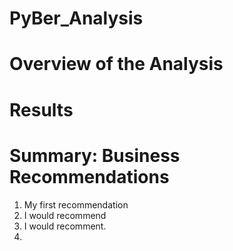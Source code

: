 # PyBer_Analysis
# Overview of the Analysis
# Results
# Summary: Business Recommendations
1.  My first recommendation
2.  I would recommend
3.  I would recomment.
4.  
